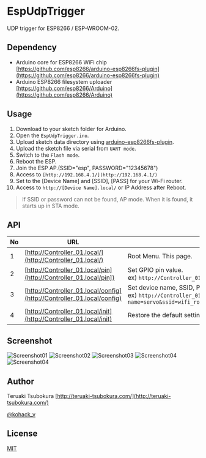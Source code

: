 # EspUdpTrigger
UDP trigger for ESP8266 / ESP-WROOM-02.

## Dependency

* Arduino core for ESP8266 WiFi chip
[https://github.com/esp8266/arduino-esp8266fs-plugin](https://github.com/esp8266/arduino-esp8266fs-plugin)
* Arduino ESP8266 filesystem uploader
[https://github.com/esp8266/Arduino](https://github.com/esp8266/Arduino)

## Usage

1. Download to your sketch folder for Arduino.
2. Open the `EspUdpTrigger.ino`.
3. Upload sketch data directory using [arduino-esp8266fs-plugin](https://github.com/esp8266/arduino-esp8266fs-plugin).
4. Upload the sketch file via serial from `UART mode`.
5. Switch to the `Flash mode`.
6. Reboot the ESP.
7. Join the ESP AP.(SSID="esp", PASSWORD="12345678")
8. Access to `[http://192.168.4.1/](http://192.168.4.1/)`
9. Set to the [Device Name] and [SSID], [PASS] for your Wi-Fi router.
10. Access to `http://[Device Name].local/` or IP Address after Reboot.
> If SSID or password can not be found, AP mode. When it is found, it starts up in STA mode.

## API

| No | URL | Name |
| --- | --- | --- |
| 1 | [http://Controller_01.local/](http://Controller_01.local/) | Root Menu. This page. |
| 2 | [http://Controller_01.local/pin](http://Controller_01.local/pin]) | Set GPIO pin value.<br>ex) `http://Controller_01.local/pin?no=5&value=255` |
| 3 | [http://Controller_01.local/config](http://Controller_01.local/config) | Set device name, SSID, PASS.<br>ex) `http://Controller_01.local/config?name=servo&ssid=wifi_router&pass=12345678&triggers_0_pin=12&triggers_0_ip=192.168.0.100&triggers_0_port=20000` |
| 4 | [http://Controller_01.local/init](http://Controller_01.local/init) | Restore the default settings. |

## Screenshot

![Screenshot01](https://github.com/TsubokuLab/EspUdpTrigger/blob/master/screenshot/esp_udp_01.png)
![Screenshot02](https://github.com/TsubokuLab/EspUdpTrigger/blob/master/screenshot/esp_udp_02.png)
![Screenshot03](https://github.com/TsubokuLab/EspUdpTrigger/blob/master/screenshot/esp_udp_03.png)
![Screenshot04](https://github.com/TsubokuLab/EspUdpTrigger/blob/master/screenshot/esp_udp_04.png)
![Screenshot04](https://github.com/TsubokuLab/EspUdpTrigger/blob/master/screenshot/esp_udp_05.png)

## Author

Teruaki Tsubokura [http://teruaki-tsubokura.com/](http://teruaki-tsubokura.com/)

[@kohack_v](https://twitter.com/kohack_v)

## License

[MIT](https://mit-license.org/)